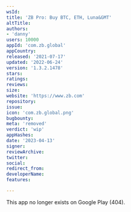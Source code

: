 ```yaml
---
wsId: 
title: 'ZB Pro: Buy BTC, ETH, Luna&GMT'
altTitle: 
authors:
- 'danny'
users: 10000
appId: 'com.zb.global'
appCountry: 
released: '2021-07-17'
updated: '2022-06-24'
version: '1.3.2.1478'
stars: 
ratings: 
reviews: 
size: 
website: 'https://www.zb.com'
repository: 
issue: 
icon: 'com.zb.global.png'
bugbounty: 
meta: 'removed'
verdict: 'wip'
appHashes: 
date: '2023-04-13'
signer: 
reviewArchive: 
twitter: 
social: 
redirect_from: 
developerName: 
features: 

---
```


This app no longer exists on Google Play (404).